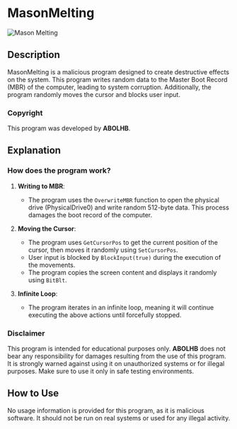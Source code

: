 # MasonMelting

![Mason Melting](https://i.ibb.co/xgGrVTY/Mason-Melting.png)

## Description

MasonMelting is a malicious program designed to create destructive effects on the system. This program writes random data to the Master Boot Record (MBR) of the computer, leading to system corruption. Additionally, the program randomly moves the cursor and blocks user input.

### Copyright

This program was developed by **ABOLHB**.

## Explanation

### How does the program work?

1. **Writing to MBR**: 
   - The program uses the `OverwriteMBR` function to open the physical drive (PhysicalDrive0) and write random 512-byte data. This process damages the boot record of the computer.

2. **Moving the Cursor**: 
   - The program uses `GetCursorPos` to get the current position of the cursor, then moves it randomly using `SetCursorPos`.
   - User input is blocked by `BlockInput(true)` during the execution of the movements.
   - The program copies the screen content and displays it randomly using `BitBlt`.

3. **Infinite Loop**: 
   - The program iterates in an infinite loop, meaning it will continue executing the above actions until forcefully stopped.

### Disclaimer

This program is intended for educational purposes only. **ABOLHB** does not bear any responsibility for damages resulting from the use of this program. It is strongly warned against using it on unauthorized systems or for illegal purposes. Make sure to use it only in safe testing environments.

## How to Use

No usage information is provided for this program, as it is malicious software. It should not be run on real systems or used for any illegal activity.
